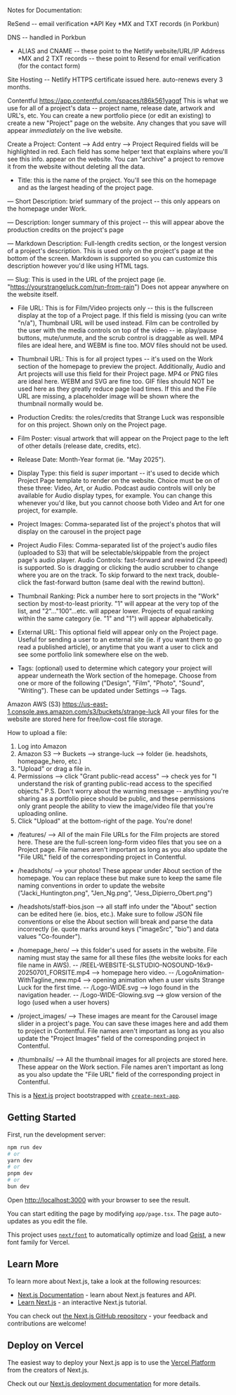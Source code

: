 Notes for Documentation:

ReSend -- email verification
*API Key
*MX and TXT records (in Porkbun)

DNS -- handled in Porkbun

- ALIAS and CNAME -- these point to the Netlify website/URL/IP Address
  \*MX and 2 TXT records -- these point to Resend for email verification (for the contact form)

Site Hosting -- Netlify
HTTPS certificate issued here. auto-renews every 3 months.

Contentful
https://app.contentful.com/spaces/t86k561yagqf
This is what we use for all of a project's data -- project name, release date, artwork and URL's, etc. You can create a new portfolio piece (or edit an existing) to create a new "Project" page on the website. Any changes that you save will appear _immediately_ on the live website.

Create a Project: Content --> Add entry --> Project
Required fields will be highlighted in red. Each field has some helper text that explains where you'll see this info. appear on the website. You can "archive" a project to remove it from the website without deleting all the data.

- Title: this is the name of the project. You'll see this on the homepage and as the largest heading of the project page.

— Short Description: brief summary of the project -- this only appears on the homepage under Work.

— Description: longer summary of this project -- this will appear above the production credits on the project's page

— Markdown Description: Full-length credits section, or the longest version of a project's description. This is used only on the project's page at the bottom of the screen. Markdown is supported so you can customize this description however you'd like using HTML tags.

— Slug: This is used in the URL of the project page (ie. "https://yourstrangeluck.com/run-from-rain") Does not appear anywhere on the website itself.

- File URL: This is for Film/Video projects only -- this is the fullscreen display at the top of a Project page. If this field is missing (you can write "n/a"), Thumbnail URL will be used instead. Film can be controlled by the user with the media controls on top of the video -- ie. play/pause buttons, mute/unmute, and the scrub control is draggable as well. MP4 files are ideal here, and WEBM is fine too. MOV files should not be used.

- Thumbnail URL: This is for all project types -- it's used on the Work section of the homepage to preview the project. Additionally, Audio and Art projects will use this field for their Project page. MP4 or PNG files are ideal here. WEBM and SVG are fine too. GIF files should NOT be used here as they greatly reduce page load times. If this and the File URL are missing, a placeholder image will be shown where the thumbnail normally would be.

- Production Credits: the roles/credits that Strange Luck was responsible for on this project. Shown only on the Project page.

- Film Poster: visual artwork that will appear on the Project page to the left of other details (release date, credits, etc).

- Release Date: Month-Year format (ie. "May 2025").

- Display Type: this field is _super_ important -- it's used to decide which Project Page template to render on the website. Choice must be on of these three: Video, Art, or Audio. Podcast audio controls will only be available for Audio display types, for example. You can change this whenever you'd like, but you cannot choose both Video and Art for one project, for example.

- Project Images: Comma-separated list of the project's photos that will display on the carousel in the project page

- Project Audio Files: Comma-separated list of the project's audio files (uploaded to S3) that will be selectable/skippable from the project page's audio player. Audio Controls: fast-forward and rewind (2x speed) is supported. So is dragging or clicking the audio scrubber to change where you are on the track. To skip forward to the next track, double-click the fast-forward button (same deal with the rewind button).

- Thumbnail Ranking: Pick a number here to sort projects in the "Work" section by most-to-least priority. "1" will appear at the very top of the list, and "2"..."100"...etc. will appear lower. Projects of equal ranking within the same category (ie. "1" and "1") will appear alphabetically.

- External URL: This optional field will appear only on the Project page. Useful for sending a user to an external site (ie. if you want them to go read a published article), or anytime that you want a user to click and see some portfolio link somewhere else on the web.

- Tags: (optional) used to determine which category your project will appear underneath the Work section of the homepage. Choose from one or more of the following ("Design", "Film", "Photo", "Sound", "Writing"). These can be updated under Settings --> Tags.

Amazon AWS (S3)
https://us-east-1.console.aws.amazon.com/s3/buckets/strange-luck
All your files for the website are stored here for free/low-cost file storage.

How to upload a file:

1. Log into Amazon
2. Amazon S3 --> Buckets --> strange-luck --> folder (ie. headshots, homepage_hero, etc.)
3. "Upload" or drag a file in.
4. Permissions --> click "Grant public-read access" --> check yes for "I understand the risk of granting public-read access to the specified objects."
   P.S. Don't worry about the warning message -- anything you're sharing as a portfolio piece should be public, and these permissions only grant people the ability to view the image/video file that you're uploading online.
5. Click "Upload" at the bottom-right of the page. You're done!

- /features/ --> All of the main File URLs for the Film projects are stored here. These are the full-screen long-form video files that you see on a Project page. File names aren't important as long as you also update the "File URL" field of the corresponding project in Contentful.

- /headshots/ --> your photos! These appear under About section of the homepage. You can replace these but make sure to keep the same file naming conventions in order to update the website ("Jacki_Huntington.png", "Jen_Ng.png", "Jess_Dipierro_Obert.png")

- /headshots/staff-bios.json --> all staff info under the "About" section can be edited here (ie. bios, etc.). Make sure to follow JSON file conventions or else the About section will break and parse the data incorrectly (ie. quote marks around keys ("imageSrc", "bio") and data values "Co-founder").

- /homepage_hero/ --> this folder's used for assets in the website. File naming must stay the same for all these files (the website looks for each file name in AWS).
  -- /REEL-WEBSITE-SLSTUDIO-NOSOUND-16x9-20250701_FORSITE.mp4 --> homepage hero video.
  -- /LogoAnimation-WithTagline_new.mp4 --> opening animation when a user visits Strange Luck for the first time.
  -- /Logo-WIDE.svg --> logo found in the navigation header.
  -- /Logo-WIDE-Glowing.svg --> glow version of the logo (used when a user hovers)

- /project_images/ --> These images are meant for the Carousel image slider in a project's page. You can save these images here and add them to project in Contentful. File names aren't important as long as you also update the "Project Images" field of the corresponding project in Contentful.

- /thumbnails/ --> All the thumbnail images for all projects are stored here. These appear on the Work section. File names aren't important as long as you also update the "File URL" field of the corresponding project in Contentful.

This is a [Next.js](https://nextjs.org) project bootstrapped with [`create-next-app`](https://nextjs.org/docs/app/api-reference/cli/create-next-app).

## Getting Started

First, run the development server:

```bash
npm run dev
# or
yarn dev
# or
pnpm dev
# or
bun dev
```

Open [http://localhost:3000](http://localhost:3000) with your browser to see the result.

You can start editing the page by modifying `app/page.tsx`. The page auto-updates as you edit the file.

This project uses [`next/font`](https://nextjs.org/docs/app/building-your-application/optimizing/fonts) to automatically optimize and load [Geist](https://vercel.com/font), a new font family for Vercel.

## Learn More

To learn more about Next.js, take a look at the following resources:

- [Next.js Documentation](https://nextjs.org/docs) - learn about Next.js features and API.
- [Learn Next.js](https://nextjs.org/learn) - an interactive Next.js tutorial.

You can check out [the Next.js GitHub repository](https://github.com/vercel/next.js) - your feedback and contributions are welcome!

## Deploy on Vercel

The easiest way to deploy your Next.js app is to use the [Vercel Platform](https://vercel.com/new?utm_medium=default-template&filter=next.js&utm_source=create-next-app&utm_campaign=create-next-app-readme) from the creators of Next.js.

Check out our [Next.js deployment documentation](https://nextjs.org/docs/app/building-your-application/deploying) for more details.

